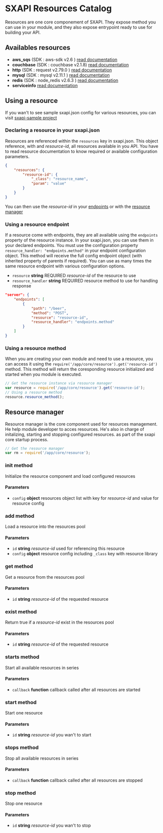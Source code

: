 # SXAPI Resources Catalog

Resources are one core componement of SXAPI. They expose method you can use in your module, and they also expose entrypoint ready to use for building your API.

## Availables resources

- **aws_sqs** (SDK : aws-sdk v2.6 ) [read documentation](aws_sqs.md)
- **couchbase** (SDK : couchbase v2.1.8) [read documentation](couchbase.md)
- **http** (SDK : request v2.79.0 ) [read documentation](http.md)
- **mysql** (SDK : mysql v2.11.1 ) [read documentation](mysql.md)
- **redis** (SDK : node_redis v2.6.3 ) [read documentation](redis.md)
- **serviceinfo** [read documentation](serviceinfo.md)

## Using a resource

If you wan't to see sample sxapi.json config for various resources, you can visit [sxapi-sample project](https://github.com/startxfr/sxapi-sample/tree/v0.0.14/samples)

### Declaring a resource in your sxapi.json

Resources are referenced within the ```resources``` key in sxapi.json. This object reference, with and *resource-id*, all resources available in you API. You have to read resource documentation to know required or available configuration parameters.

```json
{
    "resources": {
        "resource-id": {
            "_class": "resource_name",
            "param": "value"
        }
    }
}
```
You can then use the *resource-id* in your [endpoints](#using-a-resource-endpoint) or with the [resource manager](#using-a-resource-method)

### Using a resource endpoint

If a resource come with endpoints, they are all available using the ```endpoints``` property of the resource instance. In your sxapi.json, you can use them in your declared endpoints. You must use the configuration property ```resource_handler: "endpoints.method"``` in your endpoint configuration object. This method will receive the full config endpoint object (with inherited property of parents if required). You can use as many times the same resource endpoint with various configuration options.

-   `resource` **string** REQUIRED *resource-id* of the resource to use
-   `resource_handler` **string** REQUIRED resource method to use for handling response

```json
"server": {
    "endpoints": [
        {
            "path": "/beer",
            "method": "POST",
            "resource": "resource-id",
            "resource_handler": "endpoints.method"
        }
    ]
}
```

### Using a resource method

When you are creating your own module and need to use a resource, you can access it using the ```require('/app/core/resource').get('resource-id')``` method. This method will return the coresponding resource initialized and started when you module is executed.

```javascript
// Get the resource instance via resource manager
var resource = require('/app/core/resource').get('resource-id');
// Using a resource method
resource.resource_method();
```



## Resource manager

Resource manager is the core component used for resources management. He help module developer to acces resources. He's also in charge of initalizing, starting and stopping configured resources. as part of the sxapi core startup process.

```javascript
// Get the resource manager
var rm = require('/app/core/resource');
```

### init method

Initialize the resource component and load configured resources

#### **Parameters**

-   `config` **object** resources object list with key for *resource-id* and value for resource config

### add method

Load a resource into the resources pool

#### **Parameters**

-   `id` **string** *resource-id* used for referencing this resource
-   `config` **object** resource config including ```_class``` key with resource library

### get method

Get a resource from the resources pool

#### **Parameters**

-   `id` **string** *resource-id* of the requested resource

### exist method

Return true if a *resource-id* exist in the resources pool

#### **Parameters**

-   `id` **string** *resource-id* of the requested resource

### starts method

Start all available resources in series

#### **Parameters**

-   `callback` **function** callback called after all resources are started

### start method

Start one resource

#### **Parameters**

-   `id` **string** *resource-id* you wan't to start

### stops method

Stop all available resources in series

#### **Parameters**

-   `callback` **function** callback called after all resources are stopped

### stop method

Stop one resource

#### **Parameters**

-   `id` **string** *resource-id* you wan't to stop
